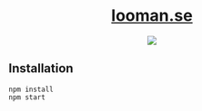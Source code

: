 <p align="center">
<h1 align="center"><a href="http://www.looman.se">looman.se</a></h1>
</p>
<p align="center">
<a href="https://travis-ci.org/LooMan/looman.se"><img src="https://travis-ci.org/LooMan/looman.se.svg?branch=master"/></a>
</p>

## Installation
```
npm install
npm start
```